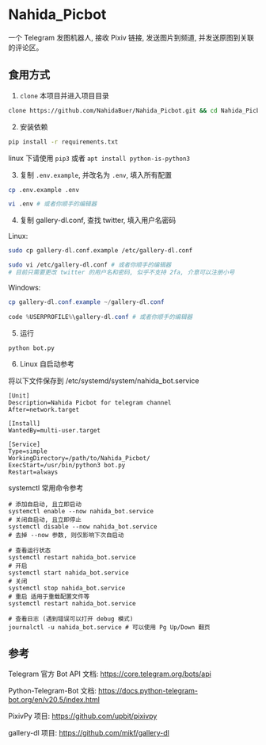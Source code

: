 # Nahida_Picbot

一个 Telegram 发图机器人, 接收 Pixiv 链接, 发送图片到频道, 并发送原图到关联的评论区。


## 食用方式

1. `clone` 本项目并进入项目目录

```bash
clone https://github.com/NahidaBuer/Nahida_Picbot.git && cd Nahida_Picbot
```

2. 安装依赖

```bash
pip install -r requirements.txt
```

linux 下请使用 `pip3` 或者 `apt install python-is-python3`

3. 复制 `.env.example`, 并改名为 `.env`, 填入所有配置

```bash
cp .env.example .env

vi .env # 或者你顺手的编辑器
```

4. 复制 gallery-dl.conf, 查找 twitter, 填入用户名密码

Linux:

```bash
sudo cp gallery-dl.conf.example /etc/gallery-dl.conf

sudo vi /etc/gallery-dl.conf # 或者你顺手的编辑器
# 目前只需要更改 twitter 的用户名和密码, 似乎不支持 2fa, 介意可以注册小号
```

Windows:

```powershell
cp gallery-dl.conf.example ~/gallery-dl.conf
 
code %USERPROFILE%\gallery-dl.conf # 或者你顺手的编辑器
```

5. 运行

```
python bot.py
```

6. Linux 自启动参考

将以下文件保存到 /etc/systemd/system/nahida_bot.service 

```.service
[Unit]
Description=Nahida Picbot for telegram channel
After=network.target

[Install]
WantedBy=multi-user.target

[Service]
Type=simple
WorkingDirectory=/path/to/Nahida_Picbot/
ExecStart=/usr/bin/python3 bot.py
Restart=always
```

systemctl 常用命令参考

```shell
# 添加自启动, 且立即启动
systemctl enable --now nahida_bot.service 
# 关闭自启动, 且立即停止
systemctl disable --now nahida_bot.service 
# 去掉 --now 参数, 则仅影响下次自启动

# 查看运行状态
systemctl restart nahida_bot.service 
# 开启
systemctl start nahida_bot.service 
# 关闭
systemctl stop nahida_bot.service 
# 重启 适用于重载配置文件等
systemctl restart nahida_bot.service 

# 查看日志 (遇到错误可以打开 debug 模式)
journalctl -u nahida_bot.service # 可以使用 Pg Up/Down 翻页
```

## 参考

Telegram 官方 Bot API 文档: https://core.telegram.org/bots/api

Python-Telegram-Bot 文档: https://docs.python-telegram-bot.org/en/v20.5/index.html

PixivPy 项目: https://github.com/upbit/pixivpy

gallery-dl 项目: https://github.com/mikf/gallery-dl